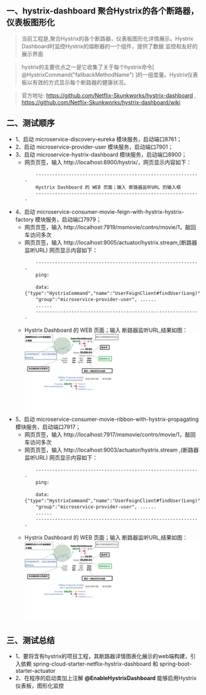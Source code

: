 ## 一、hystrix-dashboard 聚合Hystrix的各个断路器，仪表板图形化

> 当前工程是,聚合Hystrix的各个断路器，仪表板图形化详情展示。Hystrix Dashboard时监控Hystrix的熔断器的一个组件，提供了数据
监控和友好的展示界面

> hystrix的主要优点之一是它收集了关于每个hystrix命令[ @HystrixCommand("fallbackMethodName") ]的一组度量。Hystrix仪表
板以有效的方式显示每个断路器的健康状况。

>官方地址: https://github.com/Netflix-Skunkworks/hystrix-dashboard , https://github.com/Netflix-Skunkworks/hystrix-dashboard/wiki

## 二、测试顺序
* 1、启动  microservice-discovery-eureka 模块服务，启动端口8761；
* 2、启动  microservice-provider-user 模块服务，启动端口7901；
* 3、启动  microservice-hystrix-dashboard 模块服务，启动端口8900；
    + 网页页签，输入 http://localhost:8900/hystrix/，网页显示内容如下：
        ```
            ------------------------------------------------------------
            Hystrix Dashboard 的 WEB 页面；输入 断路器监听URL 的输入框
            ------------------------------------------------------------
        ```
* 4、启动  microservice-consumer-movie-feign-with-hystrix-hystrix-factory 模块服务，启动端口7979；
	+ 网页页签，输入 http://localhost:7919/msmovie/contro/movie/1，敲回车访问多次
	+ 网页页签，输入 http://localhost:9005/actuator/hystrix.stream,(断路器监听URL) 网页显示内容如下：
        ```
            ------------------------------------------------------------
            ping: 
            
            data: {"type":"HystrixCommand","name":"UserFeignClient#findUser(Long)",
            "group":"microservice-provider-user", ......
            ......
            ------------------------------------------------------------
        ```
	+ Hystrix Dashboard 的 WEB 页面；输入 断路器监听URL,结果如图：
       ![dashboard-annoted-circuit-中文译.jpg](./docs/dashboard-annoted-circuit-中文译.jpg) 
* 5、启动  microservice-consumer-movie-ribbon-with-hystrix-propagating 模块服务，启动端口7917；
	+ 网页页签，输入 http://localhost:7917/msmovie/contro/movie/1，敲回车访问多次
	+ 网页页签，输入 http://localhost:9003/actuator/hystrix.stream ,(断路器监听URL) 网页显示内容如下：
        ```
            ------------------------------------------------------------
            ping: 
            
            data: {"type":"HystrixCommand","name":"UserFeignClient#findUser(Long)",
            "group":"microservice-provider-user", ......
            ......
            ------------------------------------------------------------
        ```
	+ Hystrix Dashboard 的 WEB 页面；输入 断路器监听URL,结果如图：
       ![dashboard-annoted-circuit-中文译.jpg](./docs/dashboard-annoted-circuit-中文译.jpg) 
## 三、测试总结
* 1、要将含有hystrix的项目工程，其断路器详情图表化展示的web端构建，引入依赖 
spring-cloud-starter-netflix-hystrix-dashboard 和 spring-boot-starter-actuator
* 2、在程序的启动类加上注解 **@EnableHystrixDashboard** 能够启用Hystrix仪表板，图形化监控
